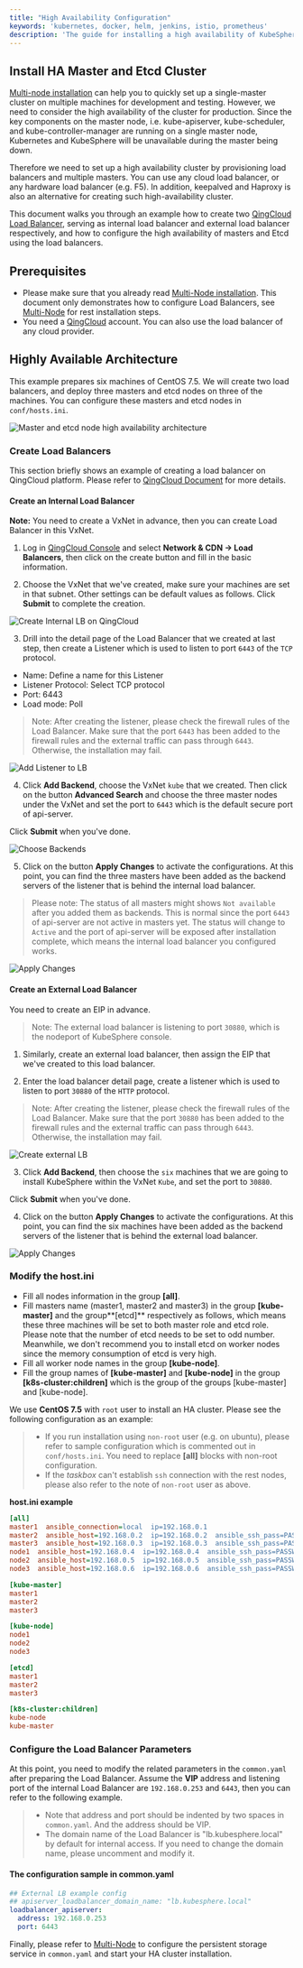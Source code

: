 ```yaml
---
title: "High Availability Configuration"
keywords: 'kubernetes, docker, helm, jenkins, istio, prometheus'
description: 'The guide for installing a high availability of KubeSphere cluster'
---
```


## Install HA Master and Etcd Cluster

[Multi-node installation](../multi-node) can help you to quickly set up a single-master cluster on multiple machines for development and testing. However, we need to consider the high availability of the cluster for production. Since the key components on the master node, i.e. kube-apiserver, kube-scheduler, and kube-controller-manager are running on a single master node, Kubernetes and KubeSphere will be unavailable during the master being down.

Therefore we need to set up a high availability cluster by provisioning load balancers and multiple masters. You can use any cloud load balancer, or any hardware load balancer (e.g. F5). In addition, keepalved and Haproxy is also an alternative for creating such high-availability cluster.

This document walks you through an example how to create two [QingCloud Load Balancer](https://docs.qingcloud.com/product/network/loadbalancer), serving as internal load balancer and external load balancer respectively, and how to configure the high availability of masters and Etcd using the load balancers.

## Prerequisites

- Please make sure that you already read [Multi-Node installation](../multi-node). This document only demonstrates how to configure Load Balancers, see [Multi-Node](../multi-node) for rest installation steps.
- You need a [QingCloud](https://console.qingcloud.com/login) account. You can also use the load balancer of any cloud provider.

## Highly Available Architecture

This example prepares six machines of CentOS 7.5. We will create two load balancers, and deploy three masters and etcd nodes on three of the machines. You can configure these masters and etcd nodes in `conf/hosts.ini`.

![Master and etcd node high availability architecture](https://pek3b.qingstor.com/kubesphere-docs/png/20200307215924.png)

### Create Load Balancers

This section briefly shows an example of creating a load balancer on QingCloud platform. Please refer to [QingCloud Document](https://docs.qingcloud.com/product/network/loadbalancer) for more details.

#### Create an Internal Load Balancer

**Note:** You need to create a VxNet in advance, then you can create Load Balancer in this VxNet.

1. Log in [QingCloud Console](https://console.qingcloud.com/login) and select **Network & CDN → Load Balancers**, then click on the create button and fill in the basic information.

2. Choose the VxNet that we've created, make sure your machines are set in that subnet. Other settings can be default values as follows. Click **Submit** to complete the creation.

![Create Internal LB on QingCloud](https://pek3b.qingstor.com/kubesphere-docs/png/20200215224125.png)

3. Drill into the detail page of the Load Balancer that we created at last step, then create a Listener which is used to listen to port `6443` of the `TCP` protocol.

- Name: Define a name for this Listener
- Listener Protocol: Select TCP protocol
- Port: 6443
- Load mode: Poll

> Note: After creating the listener, please check the firewall rules of the Load Balancer. Make sure that the port `6443` has been added to the firewall rules and the external traffic can pass through `6443`. Otherwise, the installation may fail.

![Add Listener to LB](https://pek3b.qingstor.com/kubesphere-docs/png/20200215225205.png)

4. Click **Add Backend**, choose the VxNet `kube` that we created. Then click on the button **Advanced Search** and choose the three master nodes under the VxNet and set the port to `6443` which is the default secure port of api-server.

Click **Submit** when you've done.

![Choose Backends](https://pek3b.qingstor.com/kubesphere-docs/png/20200215225550.png)

5. Click on the button **Apply Changes** to activate the configurations. At this point, you can find the three masters have been added as the backend servers of the listener that is behind the internal load balancer.

> Please note: The status of all masters might shows `Not available` after you added them as backends. This is normal since the port `6443` of api-server are not active in masters yet. The status will change to `Active` and the port of api-server will be exposed after installation complete, which means the internal load balancer you configured works.

![Apply Changes](https://pek3b.qingstor.com/kubesphere-docs/png/20200215230107.png)

#### Create an External Load Balancer

You need to create an EIP in advance.

> Note: The external load balancer is listening to port `30880`, which is the nodeport of KubeSphere console.

1. Similarly, create an external load balancer, then assign the EIP that we've created to this load balancer.

2. Enter the load balancer detail page, create a listener which is used to listen to port `30880` of the `HTTP` protocol.

> Note: After creating the listener, please check the firewall rules of the Load Balancer. Make sure that the port `30880` has been added to the firewall rules and the external traffic can pass through `6443`. Otherwise, the installation may fail.

![Create external LB](https://pek3b.qingstor.com/kubesphere-docs/png/20200215232114.png)

3. Click **Add Backend**, then choose the `six` machines that we are going to install KubeSphere within the VxNet `Kube`, and set the port to `30880`.

Click **Submit** when you've done.

4. Click on the button **Apply Changes** to activate the configurations. At this point, you can find the six machines have been added as the backend servers of the listener that is behind the external load balancer.

![Apply Changes](https://pek3b.qingstor.com/kubesphere-docs/png/20200215232445.png)

### Modify the host.ini

- Fill all nodes information in the group **[all]**.
- Fill masters name (master1, master2 and master3) in the group **[kube-master]** and the group**[etcd]** respectively as follows, which means these three machines will be set to both master role and etcd role. Please note that the number of etcd needs to be set to odd number. Meanwhile, we don't recommend you to install etcd on worker nodes since the memory consumption of etcd is very high.
- Fill all worker node names in the group **[kube-node]**.
- Fill the group names of **[kube-master]** and **[kube-node]** in the group **[k8s-cluster:children]** which is the group of the groups [kube-master] and [kube-node].

We use **CentOS 7.5** with `root` user to install an HA cluster. Please see the following configuration as an example:

> - If you run installation using `non-root` user (e.g. on ubuntu), please refer to sample configuration which is commented out in `conf/hosts.ini`. You need to replace **[all]** blocks with non-root configuration.
> - If the _taskbox_ can't establish `ssh` connection with the rest nodes, please also refer to the note of `non-root` user as above.

**host.ini example**

```ini
[all]
master1  ansible_connection=local  ip=192.168.0.1
master2  ansible_host=192.168.0.2  ip=192.168.0.2  ansible_ssh_pass=PASSWORD
master3  ansible_host=192.168.0.3  ip=192.168.0.3  ansible_ssh_pass=PASSWORD
node1  ansible_host=192.168.0.4  ip=192.168.0.4  ansible_ssh_pass=PASSWORD
node2  ansible_host=192.168.0.5  ip=192.168.0.5  ansible_ssh_pass=PASSWORD
node3  ansible_host=192.168.0.6  ip=192.168.0.6  ansible_ssh_pass=PASSWORD

[kube-master]
master1
master2
master3

[kube-node]
node1
node2
node3

[etcd]
master1
master2
master3

[k8s-cluster:children]
kube-node
kube-master
```

### Configure the Load Balancer Parameters

At this point, you need to modify the related parameters in the `common.yaml` after preparing the Load Balancer. Assume the **VIP** address and listening port of the internal Load Balancer are `192.168.0.253` and `6443`, then you can refer to the following example.

> - Note that address and port should be indented by two spaces in `common.yaml`. And the address should be VIP.
> - The domain name of the Load Balancer is "lb.kubesphere.local" by default for internal access. If you need to change the domain name, please uncomment and modify it.

#### The configuration sample in common.yaml

```yaml
## External LB example config
## apiserver_loadbalancer_domain_name: "lb.kubesphere.local"
loadbalancer_apiserver:
  address: 192.168.0.253
  port: 6443
```

Finally, please refer to [Multi-Node](../multi-node) to configure the persistent storage service in `common.yaml` and start your HA cluster installation.
